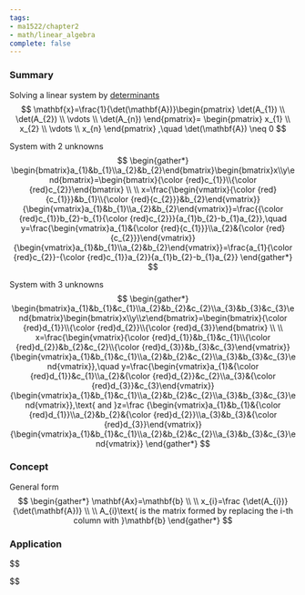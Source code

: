 ```yaml
---
tags:
- ma1522/chapter2
- math/linear_algebra
complete: false
---
```

### Summary
Solving a linear system by [determinants](/labyrinth/notes/math/ma1522/determinants)
$$
\mathbf{x}=\frac{1}{\det(\mathbf{A})}\begin{pmatrix}
\det(A_{1}) \\
\det(A_{2}) \\
\vdots \\
\det(A_{n})
\end{pmatrix}= \begin{pmatrix}
x_{1} \\
x_{2} \\
\vdots \\
x_{n}
\end{pmatrix} ,\quad \det(\mathbf{A}) \neq 0
$$

System with 2 unknowns
$$
\begin{gather*}
\begin{bmatrix}a_{1}&b_{1}\\a_{2}&b_{2}\end{bmatrix}\begin{bmatrix}x\\y\end{bmatrix}=\begin{bmatrix}{\color {red}c_{1}}\\{\color {red}c_{2}}\end{bmatrix} \\
\\
x=\frac{\begin{vmatrix}{\color {red}{c_{1}}}&b_{1}\\{\color {red}{c_{2}}}&b_{2}\end{vmatrix}}{\begin{vmatrix}a_{1}&b_{1}\\a_{2}&b_{2}\end{vmatrix}}=\frac{{\color {red}c_{1}}b_{2}-b_{1}{\color {red}c_{2}}}{a_{1}b_{2}-b_{1}a_{2}},\quad y=\frac{\begin{vmatrix}a_{1}&{\color {red}{c_{1}}}\\a_{2}&{\color {red}{c_{2}}}\end{vmatrix}}{\begin{vmatrix}a_{1}&b_{1}\\a_{2}&b_{2}\end{vmatrix}}=\frac{a_{1}{\color {red}c_{2}}-{\color {red}c_{1}}a_{2}}{a_{1}b_{2}-b_{1}a_{2}}
\end{gather*}
$$

System with 3 unknowns
$$
\begin{gather*}
\begin{bmatrix}a_{1}&b_{1}&c_{1}\\a_{2}&b_{2}&c_{2}\\a_{3}&b_{3}&c_{3}\end{bmatrix}\begin{bmatrix}x\\y\\z\end{bmatrix}=\begin{bmatrix}{\color {red}d_{1}}\\{\color {red}d_{2}}\\{\color {red}d_{3}}\end{bmatrix} \\
\\
x=\frac{\begin{vmatrix}{\color {red}d_{1}}&b_{1}&c_{1}\\{\color {red}d_{2}}&b_{2}&c_{2}\\{\color {red}d_{3}}&b_{3}&c_{3}\end{vmatrix}}{\begin{vmatrix}a_{1}&b_{1}&c_{1}\\a_{2}&b_{2}&c_{2}\\a_{3}&b_{3}&c_{3}\end{vmatrix}},\quad y=\frac{\begin{vmatrix}a_{1}&{\color {red}d_{1}}&c_{1}\\a_{2}&{\color {red}d_{2}}&c_{2}\\a_{3}&{\color {red}d_{3}}&c_{3}\end{vmatrix}}{\begin{vmatrix}a_{1}&b_{1}&c_{1}\\a_{2}&b_{2}&c_{2}\\a_{3}&b_{3}&c_{3}\end{vmatrix}},\text{ and }z=\frac {\begin{vmatrix}a_{1}&b_{1}&{\color {red}d_{1}}\\a_{2}&b_{2}&{\color {red}d_{2}}\\a_{3}&b_{3}&{\color {red}d_{3}}\end{vmatrix}}{\begin{vmatrix}a_{1}&b_{1}&c_{1}\\a_{2}&b_{2}&c_{2}\\a_{3}&b_{3}&c_{3}\end{vmatrix}}
\end{gather*}
$$
### Concept
General form
$$
\begin{gather*}
\mathbf{Ax}=\mathbf{b} \\
\\
x_{i}=\frac {\det(A_{i})}{\det(\mathbf{A})} \\
\\
A_{i}\text{ is the matrix formed by replacing the i-th column with }\mathbf{b}
\end{gather*}
$$
### Application
$$

$$

